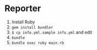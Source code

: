 # Reporter

1. Install Ruby
1. `gem install bundler`
1. `$ cp info.yml.sample info.yml` and edit
1. `bundle`
1. `bundle exec ruby main.rb`
